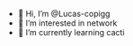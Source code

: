 - 👋 Hi, I’m @Lucas-copigg
- 👀 I’m interested in network
- 🌱 I’m currently learning cacti


<!---
Lucas-copigg/Lucas-copigg is a ✨ special ✨ repository because its `README.md` (this file) appears on your GitHub profile.
You can click the Preview link to take a look at your changes.
--->
